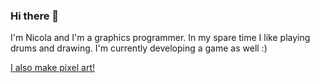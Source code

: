 ### Hi there 👋

I'm Nicola and I'm a graphics programmer. In my spare time I like playing drums and drawing. I'm currently developing a game as well :)

[I also make pixel art!](https://twitter.com/_unsettled_)

<!--[![Unsettled's GitHub stats](https://github-readme-stats.vercel.app/api?username=unsettledgames)](https://github.com/anuraghazra/github-readme-stats)-->
<!--
**unsettledgames/unsettledgames** is a ✨ _special_ ✨ repository because its `README.md` (this file) appears on your GitHub profile.

Here are some ideas to get you started:

- 🔭 I’m currently working on ...
- 🌱 I’m currently learning ...
- 👯 I’m looking to collaborate on ...
- 🤔 I’m looking for help with ...
- 💬 Ask me about ...
- 📫 How to reach me: ...
- 😄 Pronouns: ...
- ⚡ Fun fact: ...
-->
